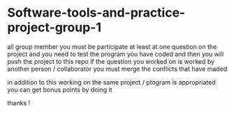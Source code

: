# Software-tools-and-practice-project-group-1

all group member you must be participate at least at one question on the project 
and you need to test the program you have coded 
and then you will push the project to this repo 
if the question you worked on is worked by another person / collaborator you must merge the conflicts that have maded

in addition to this working on the same project / ptogram is appropriated
you can get bonus points by doing it

thanks !